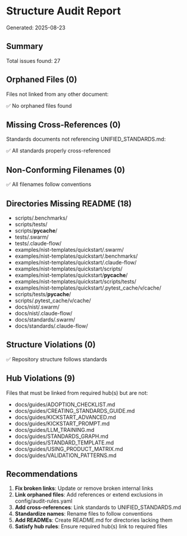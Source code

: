 # Structure Audit Report

Generated: 2025-08-23

## Summary

Total issues found: 27


## Orphaned Files (0)

Files not linked from any other document:

✅ No orphaned files found

## Missing Cross-References (0)

Standards documents not referencing UNIFIED_STANDARDS.md:

✅ All standards properly cross-referenced

## Non-Conforming Filenames (0)

✅ All filenames follow conventions

## Directories Missing README (18)

- scripts/.benchmarks/
- scripts/tests/
- scripts/__pycache__/
- tests/.swarm/
- tests/.claude-flow/
- examples/nist-templates/quickstart/.swarm/
- examples/nist-templates/quickstart/.benchmarks/
- examples/nist-templates/quickstart/.claude-flow/
- examples/nist-templates/quickstart/scripts/
- examples/nist-templates/quickstart/__pycache__/
- examples/nist-templates/quickstart/scripts/tests/
- examples/nist-templates/quickstart/.pytest_cache/v/cache/
- scripts/tests/__pycache__/
- scripts/.pytest_cache/v/cache/
- docs/nist/.swarm/
- docs/nist/.claude-flow/
- docs/standards/.swarm/
- docs/standards/.claude-flow/

## Structure Violations (0)

✅ Repository structure follows standards

## Hub Violations (9)

Files that must be linked from required hub(s) but are not:
- docs/guides/ADOPTION_CHECKLIST.md
- docs/guides/CREATING_STANDARDS_GUIDE.md
- docs/guides/KICKSTART_ADVANCED.md
- docs/guides/KICKSTART_PROMPT.md
- docs/guides/LLM_TRAINING.md
- docs/guides/STANDARDS_GRAPH.md
- docs/guides/STANDARD_TEMPLATE.md
- docs/guides/USING_PRODUCT_MATRIX.md
- docs/guides/VALIDATION_PATTERNS.md

## Recommendations

1. **Fix broken links**: Update or remove broken internal links
2. **Link orphaned files**: Add references or extend exclusions in config/audit-rules.yaml
3. **Add cross-references**: Link standards to UNIFIED_STANDARDS.md
4. **Standardize names**: Rename files to follow conventions
5. **Add READMEs**: Create README.md for directories lacking them
6. **Satisfy hub rules**: Ensure required hub(s) link to required files